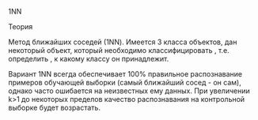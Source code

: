 1NN

Теория

Метод ближайших соседей (1NN). Имеется 3 класса объектов, дан некоторый объект, который необходимо классифицировать , т.е. определить , к какому классу он принадлежит.

Вариант 1NN всегда обеспечивает 100% правильное распознавание примеров обучающей выборки (самый ближайший сосед - он сам), однако часто ошибается на неизвестных ему данных. При увеличении  k>1  до некоторых пределов качество распознавания на контрольной выборке будет возрастать.

